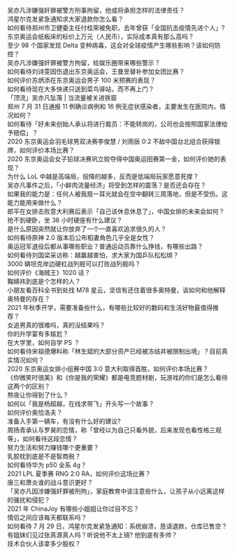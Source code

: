 吴亦凡涉嫌强奸罪被警方刑事拘留，他或将承担怎样的法律责任？  
鸿星尔克发紧急通知求大家退款你怎么看？  
如何看待郑州市卫健委主任付桂荣被免职，去年曾获「全国抗击疫情先进个人」?  
东京奥运会纸板床的标价上万元（人民币），实际成本真有那么高吗？  
至少 98 个国家发现 Delta 变种病毒，这会对全球疫情产生哪些影响？该如何防控？  
吴亦凡涉嫌强奸罪被警方拘留，给娱乐圈带来哪些警示？  
如何看待刘诗雯因伤退出东京奥运会，王曼昱替补参加女团比赛？  
如何评价苏炳添在东京奥运会男子 100 米预赛的表现？  
如何看待现在大多快递只送到菜鸟驿站，而不再上门？  
「顶流」吴亦凡坠落 | 当流量被关进铁窗  
郑州 7 月 31 日通报 11 例确诊病例和 16 例无症状感染者，主要发生在医院内，情况如何？  
如何看待「好未来创始人承认将进行裁员：不能转岗的，公司也会按照国家法律给予赔偿」？  
2020 东京奥运会羽毛球男双决赛李俊慧 / 刘雨辰 0:2 不敌中国台北组合获得银牌，如何评价本场比赛？  
2020 东京奥运会女子铅球决赛巩立姣夺得中国奥运田赛第一金，如何评价她的表现？  
为什么 LoL 中越是高端局，投降的越多，反而是低端局玩家愿意死撑？  
吴亦凡事件之后，「小鲜肉流量经济」将受到怎样的震荡？是否还会存在？  
如果我的能力是：任何人被我扇一耳光就会在空中翻转三周落地，但是不受伤。这能力能用来做什么？  
郎平在女排击败意大利赛后表示「自己该休息休息了」，中国女排的未来会如何？  
抢不到硬卧，坐 38 小时硬座有什么建议？  
是什么原因突然就让你放弃了一个一直喜欢追求很久的人？  
如何看待原神 2.0 版本后公布稻妻角色几乎全是女性？  
奥运冠军退役后都从事哪些职业？普通运动员靠什么挣钱，有哪些出路？  
如何看待刘国梁采访称：越赢越害怕，求大家为国乒队松松绑？  
3000 辆坦克岸边硬杠战列舰可以打败战列舰吗？  
如何评价《海贼王》1020 话？  
鞠婧祎到底是个怎样的人？  
小朋友看百科全书到处找 M78 星云，坚信有还住着很多奥特曼，该如何和他解释奥特曼的存在？  
2021 年秋季开学，需要准备些什么，有哪些比较好的数码和生活好物最值得推荐？  
女追男真的很难吗，真的没结果吗？  
你的升学宴有多尴尬？  
在大学里，如何自学 PS ？  
如何看待宋祖德爆料称「林生斌的大部分资产已经被冻结并被限制出境」？目前真实情况如何？  
2020 东京奥运女排小组赛中国 3:0 意大利取得首胜，如何评价本场比赛？  
《你微笑时很美》和《你是我的荣耀》都是电竞题材剧，玩游戏的你们是怎么看待这两个的区别？  
熬夜让你得到了什么？  
如何以「我是杨超越，在线求带飞」开头写一个故事？  
如何评价奥恰洛夫？  
准备入手第一辆车，有没有什么好的建议?  
周扬青承认与罗昊的恋情，称「曾经以为自己只看外貌，后来发现也看性格三观等」，如何看待这段恋情？  
努力生活和努力赚钱哪个更重要？  
乳胶枕到底是不是智商税？  
如何看待华为 p50 全系 4g？  
2021 LPL 夏季赛 RNG 2:0 RA，如何评价这场比赛？  
唐三和萧炎谁的战斗意识更好？  
「吴亦凡因涉嫌强奸罪被刑拘」，家庭教育中该注意些什么，让孩子从小远离这样的骚扰和侵犯？  
2021 年 ChinaJoy 有哪些小姐姐让你过目不忘？  
情侣之间应该每天都联系吗？  
如何看待 7 月 29 日，鸿星尔克发紧急通知：系统崩溃，恳请退款，仓库已售空？  
有姐妹们见过张真源真人吗？听说他不太上镜? 他到底有多帅？  
技术合伙人该拿多少股权？  
